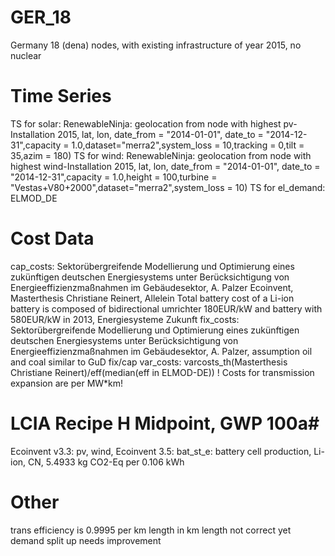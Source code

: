 # GER_18 #
Germany 18 (dena) nodes, with existing infrastructure of year 2015, no nuclear

# Time Series #
TS for solar: RenewableNinja: geolocation from node with highest pv-Installation 2015, lat, lon, date_from = "2014-01-01", date_to = "2014-12-31",capacity = 1.0,dataset="merra2",system_loss = 10,tracking = 0,tilt = 35,azim = 180)
TS for wind: RenewableNinja: geolocation from node with highest wind-Installation 2015, lat, lon, date_from = "2014-01-01", date_to = "2014-12-31",capacity = 1.0,height = 100,turbine = "Vestas+V80+2000",dataset="merra2",system_loss = 10)
TS for el_demand: ELMOD_DE

# Cost Data #
cap_costs: Sektorübergreifende Modellierung und Optimierung eines zukünftigen deutschen Energiesystems unter Berücksichtigung von Energieeffizienzmaßnahmen im Gebäudesektor, A. Palzer Ecoinvent,
Masterthesis Christiane Reinert,
Allelein
Total battery cost of a Li-ion battery is composed of bidirectional umrichter 180EUR/kW and battery with 580EUR/kW in 2013, Energiesysteme Zukunft
fix_costs: Sektorübergreifende Modellierung und Optimierung eines zukünftigen deutschen Energiesystems unter Berücksichtigung von Energieeffizienzmaßnahmen im Gebäudesektor, A. Palzer, assumption oil and coal similar to GuD fix/cap
var_costs: varcosts_th(Masterthesis Christiane Reinert)/eff(median(eff in ELMOD-DE))
! Costs for transmission expansion are per MW*km!

# LCIA Recipe H Midpoint, GWP 100a#
Ecoinvent v3.3:
pv, wind,
Ecoinvent 3.5:
bat_st_e: battery cell production, Li-ion, CN, 5.4933 kg CO2-Eq per 0.106 kWh

# Other #
trans efficiency is 0.9995 per km
length in km
length not correct yet
demand split up needs improvement
